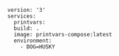     version: '3'
    services:
      printvars:
      build: .
      image: printvars-compose:latest
      environment:
        - DOG=HUSKY

